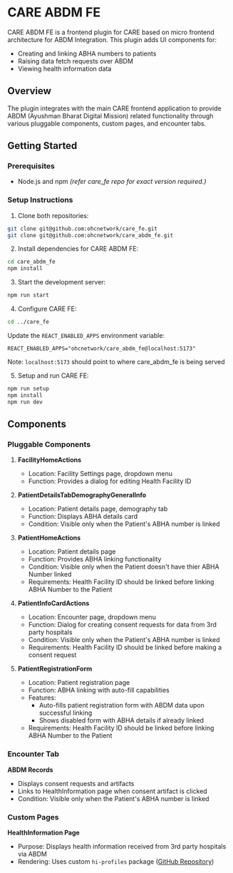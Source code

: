 # CARE ABDM FE

CARE ABDM FE is a frontend plugin for CARE based on micro frontend architecture for ABDM Integration. This plugin adds UI components for:
- Creating and linking ABHA numbers to patients
- Raising data fetch requests over ABDM
- Viewing health information data

## Overview

The plugin integrates with the main CARE frontend application to provide ABDM (Ayushman Bharat Digital Mission) related functionality through various pluggable components, custom pages, and encounter tabs.

## Getting Started

### Prerequisites

- Node.js and npm _(refer care_fe repo for exact version required.)_

### Setup Instructions

1. Clone both repositories:
```bash
git clone git@github.com:ohcnetwork/care_fe.git
git clone git@github.com:ohcnetwork/care_abdm_fe.git
```

2. Install dependencies for CARE ABDM FE:
```bash
cd care_abdm_fe
npm install
```

3. Start the development server:
```bash
npm run start
```

4. Configure CARE FE:
```bash
cd ../care_fe
```
Update the `REACT_ENABLED_APPS` environment variable:
```
REACT_ENABLED_APPS="ohcnetwork/care_abdm_fe@localhost:5173"
```
Note: `localhost:5173` should point to where care_abdm_fe is being served

5. Setup and run CARE FE:
```bash
npm run setup
npm install
npm run dev
```

## Components

### Pluggable Components

1. **FacilityHomeActions**
   - Location: Facility Settings page, dropdown menu
   - Function: Provides a dialog for editing Health Facility ID
   
2. **PatientDetailsTabDemographyGeneralInfo**
   - Location: Patient details page, demography tab
   - Function: Displays ABHA details card
   - Condition: Visible only when the Patient's ABHA number is linked

3. **PatientHomeActions**
   - Location: Patient details page
   - Function: Provides ABHA linking functionality
   - Condition: Visible only when the Patient doesn't have thier ABHA Number linked
   - Requirements: Health Facility ID should be linked before linking ABHA Number to the Patient

4. **PatientInfoCardActions**
   - Location: Encounter page, dropdown menu
   - Function: Dialog for creating consent requests for data from 3rd party hospitals
   - Condition: Visible only when the Patient's ABHA number is linked
   - Requirements: Health Facility ID should be linked before making a consent request

5. **PatientRegistrationForm**
   - Location: Patient registration page
   - Function: ABHA linking with auto-fill capabilities
   - Features:
     - Auto-fills patient registration form with ABDM data upon successful linking
     - Shows disabled form with ABHA details if already linked
   - Requirements: Health Facility ID should be linked before linking ABHA Number to the Patient

### Encounter Tab

**ABDM Records**
- Displays consent requests and artifacts
- Links to HealthInformation page when consent artifact is clicked
- Condition: Visible only when the Patient's ABHA number is linked

### Custom Pages

**HealthInformation Page**
- Purpose: Displays health information received from 3rd party hospitals via ABDM
- Rendering: Uses custom `hi-profiles` package ([GitHub Repository](https://github.com/ohcnetwork/hi-profiles))
